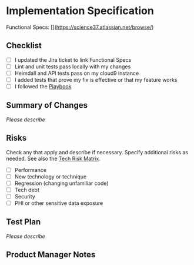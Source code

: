 # Implementation Specification

Functional Specs: [<Jira Ticket>](https://science37.atlassian.net/browse/<Jira Ticket>)

## Checklist

- [ ] I updated the Jira ticket to link Functional Specs
- [ ] Lint and unit tests pass locally with my changes
- [ ] Heimdall and API tests pass on my cloud9 instance
- [ ] I added tests that prove my fix is effective or that my feature works
- [ ] I followed the [Playbook](https://science37.atlassian.net/wiki/spaces/TECH/pages/484147358/Implementation+Specification+Playbook)

## Summary of Changes

_Please describe_

## Risks

Check any that apply and describe if necessary. Specify additional risks as needed. See also the [Tech Risk Matrix](https://science37.atlassian.net/wiki/spaces/TECH/pages/509804643/Technology%2BRisk%2BMatrix).

- [ ] Performance
- [ ] New technology or technique
- [ ] Regression (changing unfamiliar code)
- [ ] Tech debt
- [ ] Security
- [ ] PHI or other sensitive data exposure

## Test Plan

_Please describe_

<!-- Include details of your testing environment, and the tests that you ran -->
<!-- to verify the effect your changes will have on other areas of the code. -->

## Product Manager Notes

<!-- Additional Area for PM's -->
